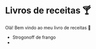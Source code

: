 # Livros de receitas :cocktail:



Olá! Bem vindo ao meu livro de receitas :wave:

* Strogonoff de frango 
* 
